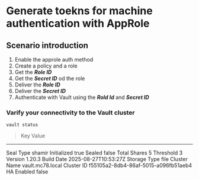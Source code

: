 # Generate toekns for machine authentication with AppRole

## Scenario introduction

1. Enable the approle auth method
2. Create a policy and a role
3. Get the ***Role ID***
4. Get the ***Secret ID*** od the role
5. Deliver the ***Role ID***
6. Deliver the ***Secret ID***
7. Authenticate with Vault using the ***Rold Id*** and ***Secret ID***

### Varify your connectivity to the Vault cluster

```
vault status
```
>Key             Value
---             -----
Seal Type       shamir
Initialized     true
Sealed          false
Total Shares    5
Threshold       3
Version         1.20.3
Build Date      2025-08-27T10:53:27Z
Storage Type    file
Cluster Name    vault.mc78.local
Cluster ID      f55105a2-8db4-86af-5015-a096fb51aeb4
HA Enabled      false